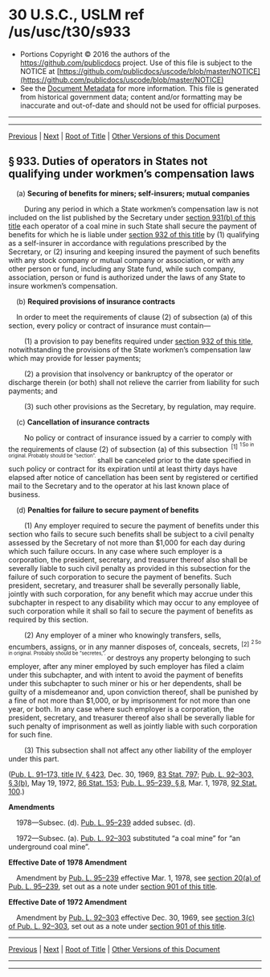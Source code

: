 ---
---

# 30 U.S.C., USLM ref /us/usc/t30/s933

* Portions Copyright © 2016 the authors of the https://github.com/publicdocs project.
  Use of this file is subject to the NOTICE at [https://github.com/publicdocs/uscode/blob/master/NOTICE](https://github.com/publicdocs/uscode/blob/master/NOTICE)
* See the [Document Metadata](././../../../../../..//README.md) for more information.
  This file is generated from historical government data; content and/or formatting may be inaccurate and out-of-date and should not be used for official purposes.

----------
----------

[Previous](./../../../../../..//us/usc/t30/ch22/schIV/ptC/m__us_usc_t30_s932a.md) | [Next](./../../../../../..//us/usc/t30/ch22/schIV/ptC/m__us_usc_t30_s934.md) | [Root of Title](./../../../../../../) | [Other Versions of this Document](https://publicdocs.github.io/go/links?ns=uslm&ref=%2Fus%2Fusc%2Ft30%2Fs933)

## § 933. Duties of operators in States not qualifying under workmen’s compensation laws

    (a) __Securing of benefits for miners; self-insurers; mutual companies__ 

        During any period in which a State workmen’s compensation law is not included on the list published by the Secretary under [section 931(b) of this title][/us/usc/t30/s931/b] each operator of a coal mine in such State shall secure the payment of benefits for which he is liable under [section 932 of this title][/us/usc/t30/s932] by (1) qualifying as a self-insurer in accordance with regulations prescribed by the Secretary, or (2) insuring and keeping insured the payment of such benefits with any stock company or mutual company or association, or with any other person or fund, including any State fund, while such company, association, person or fund is authorized under the laws of any State to insure workmen’s compensation.

    (b) __Required provisions of insurance contracts__ 

    In order to meet the requirements of clause (2) of subsection (a) of this section, every policy or contract of insurance must contain—

        (1) a provision to pay benefits required under [section 932 of this title][/us/usc/t30/s932], notwithstanding the provisions of the State workmen’s compensation law which may provide for lesser payments;

        (2) a provision that insolvency or bankruptcy of the operator or discharge therein (or both) shall not relieve the carrier from liability for such payments; and

        (3) such other provisions as the Secretary, by regulation, may require.

    (c) __Cancellation of insurance contracts__ 

        No policy or contract of insurance issued by a carrier to comply with the requirements of clause (2) of subsection (a) of this subsection  <sup>\[1\]</sup>  <sup><sup> 1 So in original. Probably should be “section”. </sup></sup>  shall be canceled prior to the date specified in such policy or contract for its expiration until at least thirty days have elapsed after notice of cancellation has been sent by registered or certified mail to the Secretary and to the operator at his last known place of business.

    (d) __Penalties for failure to secure payment of benefits__ 

        (1) Any employer required to secure the payment of benefits under this section who fails to secure such benefits shall be subject to a civil penalty assessed by the Secretary of not more than $1,000 for each day during which such failure occurs. In any case where such employer is a corporation, the president, secretary, and treasurer thereof also shall be severally liable to such civil penalty as provided in this subsection for the failure of such corporation to secure the payment of benefits. Such president, secretary, and treasurer shall be severally personally liable, jointly with such corporation, for any benefit which may accrue under this subchapter in respect to any disability which may occur to any employee of such corporation while it shall so fail to secure the payment of benefits as required by this section.

        (2) Any employer of a miner who knowingly transfers, sells, encumbers, assigns, or in any manner disposes of, conceals, secrets, <sup>\[2\]</sup>  <sup><sup> 2 So in original. Probably should be “secretes,”. </sup></sup>  or destroys any property belonging to such employer, after any miner employed by such employer has filed a claim under this subchapter, and with intent to avoid the payment of benefits under this subchapter to such miner or his or her dependents, shall be guilty of a misdemeanor and, upon conviction thereof, shall be punished by a fine of not more than $1,000, or by imprisonment for not more than one year, or both. In any case where such employer is a corporation, the president, secretary, and treasurer thereof also shall be severally liable for such penalty of imprisonment as well as jointly liable with such corporation for such fine.

        (3) This subsection shall not affect any other liability of the employer under this part.

([Pub. L. 91–173, title IV, § 423][/us/pl/91/173/s423], Dec. 30, 1969, [83 Stat. 797][/us/stat/83/797]; [Pub. L. 92–303, § 3(b)][/us/pl/92/303/s3/b], May 19, 1972, [86 Stat. 153][/us/stat/86/153]; [Pub. L. 95–239, § 8][/us/pl/95/239/s8], Mar. 1, 1978, [92 Stat. 100][/us/stat/92/100].)

 __Amendments__ 

    1978—Subsec. (d). [Pub. L. 95–239][/us/pl/95/239] added subsec. (d).

    1972—Subsec. (a). [Pub. L. 92–303][/us/pl/92/303] substituted “a coal mine” for “an underground coal mine”.

 __Effective Date of 1978 Amendment__ 

    Amendment by [Pub. L. 95–239][/us/pl/95/239] effective Mar. 1, 1978, see [section 20(a) of Pub. L. 95–239][/us/pl/95/239/s20/a], set out as a note under [section 901 of this title][/us/usc/t30/s901].

 __Effective Date of 1972 Amendment__ 

    Amendment by [Pub. L. 92–303][/us/pl/92/303] effective Dec. 30, 1969, see [section 3(c) of Pub. L. 92–303][/us/pl/92/303/s3/c], set out as a note under [section 901 of this title][/us/usc/t30/s901].

----------

[Previous](./../../../../../..//us/usc/t30/ch22/schIV/ptC/m__us_usc_t30_s932a.md) | [Next](./../../../../../..//us/usc/t30/ch22/schIV/ptC/m__us_usc_t30_s934.md) | [Root of Title](./../../../../../../) | [Other Versions of this Document](https://publicdocs.github.io/go/links?ns=uslm&ref=%2Fus%2Fusc%2Ft30%2Fs933)

----------
----------

[/us/usc/t30/s931/b]: https://publicdocs.github.io/go/links?ns=uslm&ref=%2Fus%2Fusc%2Ft30%2Fs931%2Fb
[/us/usc/t30/s932]: https://publicdocs.github.io/go/links?ns=uslm&ref=%2Fus%2Fusc%2Ft30%2Fs932
[/us/usc/t30/s932]: https://publicdocs.github.io/go/links?ns=uslm&ref=%2Fus%2Fusc%2Ft30%2Fs932
[/us/pl/91/173/s423]: https://publicdocs.github.io/go/links?ns=uslm&ref=%2Fus%2Fpl%2F91%2F173%2Fs423
[/us/stat/83/797]: https://publicdocs.github.io/go/links?ns=uslm&ref=%2Fus%2Fstat%2F83%2F797
[/us/pl/92/303/s3/b]: https://publicdocs.github.io/go/links?ns=uslm&ref=%2Fus%2Fpl%2F92%2F303%2Fs3%2Fb
[/us/stat/86/153]: https://publicdocs.github.io/go/links?ns=uslm&ref=%2Fus%2Fstat%2F86%2F153
[/us/pl/95/239/s8]: https://publicdocs.github.io/go/links?ns=uslm&ref=%2Fus%2Fpl%2F95%2F239%2Fs8
[/us/stat/92/100]: https://publicdocs.github.io/go/links?ns=uslm&ref=%2Fus%2Fstat%2F92%2F100
[/us/pl/95/239]: https://publicdocs.github.io/go/links?ns=uslm&ref=%2Fus%2Fpl%2F95%2F239
[/us/pl/92/303]: https://publicdocs.github.io/go/links?ns=uslm&ref=%2Fus%2Fpl%2F92%2F303
[/us/pl/95/239]: https://publicdocs.github.io/go/links?ns=uslm&ref=%2Fus%2Fpl%2F95%2F239
[/us/pl/95/239/s20/a]: https://publicdocs.github.io/go/links?ns=uslm&ref=%2Fus%2Fpl%2F95%2F239%2Fs20%2Fa
[/us/usc/t30/s901]: https://publicdocs.github.io/go/links?ns=uslm&ref=%2Fus%2Fusc%2Ft30%2Fs901
[/us/pl/92/303]: https://publicdocs.github.io/go/links?ns=uslm&ref=%2Fus%2Fpl%2F92%2F303
[/us/pl/92/303/s3/c]: https://publicdocs.github.io/go/links?ns=uslm&ref=%2Fus%2Fpl%2F92%2F303%2Fs3%2Fc
[/us/usc/t30/s901]: https://publicdocs.github.io/go/links?ns=uslm&ref=%2Fus%2Fusc%2Ft30%2Fs901


